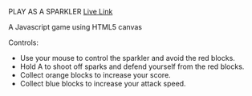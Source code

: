 PLAY AS A SPARKLER
[Live Link](http://benjieng.github.io/Firework-Game/game.html)

A Javascript game using HTML5 canvas

Controls:
- Use your mouse to control the sparkler and avoid the red blocks.
- Hold A to shoot off sparks and defend yourself from the red blocks.
- Collect orange blocks to increase your score.
- Collect blue blocks to increase your attack speed.